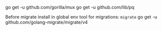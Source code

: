 
go get -u github.com/gorilla/mux
go get -u github.com/lib/pq


Before migrate install in global env tool for migrations: `migrate`
go get -u github.com/golang-migrate/migrate/v4